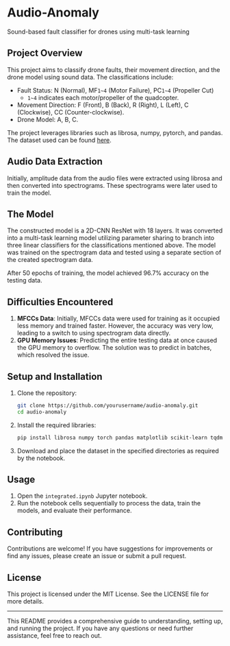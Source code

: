 # Audio-Anomaly
Sound-based fault classifier for drones using multi-task learning

## Project Overview

This project aims to classify drone faults, their movement direction, and the drone model using sound data. The classifications include:

- Fault Status: N (Normal), MF`1~4` (Motor Failure), PC`1~4` (Propeller Cut) 
  - `1~4` indicates each motor/propeller of the quadcopter.
- Movement Direction: F (Front), B (Back), R (Right), L (Left), C (Clockwise), CC (Counter-clockwise).
- Drone Model: A, B, C.

The project leverages libraries such as librosa, numpy, pytorch, and pandas. The dataset used can be found [here](https://zenodo.org/records/7779574#.ZCOvfXZBwQ8).

## Audio Data Extraction

Initially, amplitude data from the audio files were extracted using librosa and then converted into spectrograms. These spectrograms were later used to train the model.

## The Model

The constructed model is a 2D-CNN ResNet with 18 layers. It was converted into a multi-task learning model utilizing parameter sharing to branch into three linear classifiers for the classifications mentioned above. The model was trained on the spectrogram data and tested using a separate section of the created spectrogram data. 

After 50 epochs of training, the model achieved 96.7% accuracy on the testing data.

## Difficulties Encountered

1. **MFCCs Data**: Initially, MFCCs data were used for training as it occupied less memory and trained faster. However, the accuracy was very low, leading to a switch to using spectrogram data directly.
2. **GPU Memory Issues**: Predicting the entire testing data at once caused the GPU memory to overflow. The solution was to predict in batches, which resolved the issue.

## Setup and Installation

1. Clone the repository:
   ```bash
   git clone https://github.com/yourusername/audio-anomaly.git
   cd audio-anomaly
   ```

2. Install the required libraries:
   ```bash
   pip install librosa numpy torch pandas matplotlib scikit-learn tqdm
   ```

3. Download and place the dataset in the specified directories as required by the notebook.

## Usage

1. Open the `integrated.ipynb` Jupyter notebook.
2. Run the notebook cells sequentially to process the data, train the models, and evaluate their performance.

## Contributing

Contributions are welcome! If you have suggestions for improvements or find any issues, please create an issue or submit a pull request.

## License

This project is licensed under the MIT License. See the LICENSE file for more details.

---

This README provides a comprehensive guide to understanding, setting up, and running the project. If you have any questions or need further assistance, feel free to reach out.
